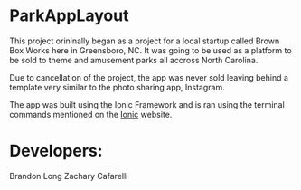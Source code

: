 # ParkAppLayout

This project orininally began as a project for a local startup called Brown Box Works here in Greensboro, NC. It was going to be used as a platform to be sold to theme and amusement parks all accross North Carolina. 

Due to cancellation of the project, the app was never sold leaving behind a template very similar to the photo sharing app, Instagram.

The app was built using the Ionic Framework and is ran using the terminal commands mentioned on the [Ionic](http://ionicframework.com/) website.

# Developers:

Brandon Long
Zachary Cafarelli
